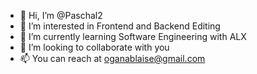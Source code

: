 - 👋 Hi, I’m @Paschal2
- 👀 I’m interested in Frontend and Backend Editing
- 🌱 I’m currently learning Software Engineering with ALX
- 💞️ I’m looking to collaborate with you
- 📫 You can reach at oganablaise@gmail.com

<!---
Paschal2/Paschal2 is a ✨ special ✨ repository because its `README.md` (this file) appears on your GitHub profile.
You can click the Preview link to take a look at your changes.
--->
